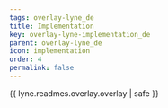 ```yaml
---
tags: overlay-lyne_de
title: Implementation
key: overlay-lyne-implementation_de
parent: overlay-lyne_de
icon: implementation
order: 4
permalink: false  
---
```

{{ lyne.readmes.overlay.overlay | safe }}


